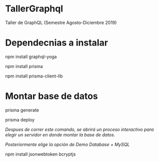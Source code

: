 # TallerGraphql
Taller de GraphQL (Semestre Agosto-Diciembre 2019)

# Dependecnias a instalar
npm install graphql-yoga

npm install prisma

npm install prisma-client-lib

# Montar base de datos

prisma generate

prisma deploy

*Despues de correr este comando, se abrirá un proceso interactivo para elegir un servidor en donde montar la base de datos.*

*Posteriormente elige la opción de Demo Database + MySQL*

npm install jsonwebtoken bcryptjs




